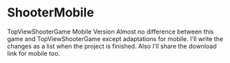 # ShooterMobile
TopViewShooterGame Mobile Version
Almost no difference between this game and TopViewShooterGame except adaptations for mobile.
I'll write the changes as a list when the project is finished.
Also I'll  share the download link for mobile too.
